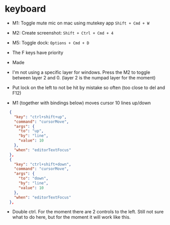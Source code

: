 # keyboard

- M1: Toggle mute mic on mac using mutekey app `Shift + Cmd + W`
- M2: Create screenshot: `Shift + Ctrl + Cmd + 4`
- M5: Toggle dock: `Options + Cmd + D`
- The F keys have priority
- Made 
- I'm not using a specific layer for windows. Press the M2 to toggle between layer 2 and 0. (layer 2 is the numpad layer for the moment)

- Put lock on the left to not be hit by mistake so often (too close to del and F12)
- M1 (together with bindings below) moves cursor 10 lines up/down
```JSON
  {
    "key": "ctrl+shift+up",
    "command": "cursorMove",
    "args": {
      "to": "up",
      "by": "line",
      "value": 10
    },
    "when": "editorTextFocus"
  },
  {
    "key": "ctrl+shift+down",
    "command": "cursorMove",
    "args": {
      "to": "down",
      "by": "line",
      "value": 10
    },
    "when": "editorTextFocus"
  },
  ```

- Double ctrl. For the moment there are 2 controls to the left. Still not sure what to do here, but for the moment it will work like this.
